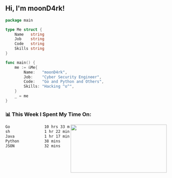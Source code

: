 <h2> Hi, I'm moonD4rk!</h2>

```go
package main

type Me struct {
	Name   string
	Job    string
	Code   string
	Skills string
}

func main() {
	me := &Me{
		Name:   "moonD4rk",
		Job:    "Cyber Security Engineer",
		Code:   "Go and Python and Others",
		Skills: "Hacking ^o^",
	}
	_ = me
}
```

<h3>📊 This Week I Spent My Time On:</h3>
<img align='right' src="https://github-readme-stats.vercel.app/api?username=moond4rk&show_icons=true&theme=radical", width="300" height="150">

<!--START_SECTION:waka-->

```txt
Go               10 hrs 33 mins  █████████████████▓░░░░░░░   70.67 %
sh               1 hr 22 mins    ██▒░░░░░░░░░░░░░░░░░░░░░░   09.16 %
Java             1 hr 17 mins    ██▒░░░░░░░░░░░░░░░░░░░░░░   08.67 %
Python           38 mins         █░░░░░░░░░░░░░░░░░░░░░░░░   04.31 %
JSON             32 mins         █░░░░░░░░░░░░░░░░░░░░░░░░   03.58 %
```

<!--END_SECTION:waka-->

